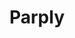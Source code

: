 ---
title: Parply
github: https://github.com/Parply
mode: dark
transition: 2.8s
score: 89.1
archetype:
- Stats and Metrics
- Cool Banner
---